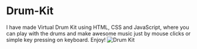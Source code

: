# Drum-Kit
I have made Virtual Drum Kit using HTML, CSS and JavaScript, where you can play with the drums and make awesome music just by mouse clicks or simple key pressing on keyboard. Enjoy!
![Drum Kit](https://github.com/git-naitik/Drum-Kit/assets/99355271/8dc1a1cf-99c5-4696-8d33-8a8c9cb98dbf)
